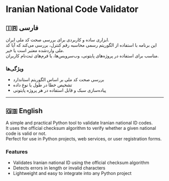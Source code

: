 # Iranian National Code Validator

## 🇮🇷 فارسی

ابزاری ساده و کاربردی برای بررسی صحت کد ملی ایران.  
این برنامه با استفاده از الگوریتم رسمی محاسبه رقم کنترل، بررسی می‌کند که آیا کد ملی واردشده معتبر است یا خیر.  
مناسب برای استفاده در پروژه‌های پایتونی، وب‌سرویس‌ها، یا فرم‌های ثبت‌نام کاربران.

### ویژگی‌ها
- بررسی صحت کد ملی بر اساس الگوریتم استاندارد  
- تشخیص خطا در طول یا نوع داده  
- پیاده‌سازی سبک و قابل استفاده در هر پروژه پایتونی  

---

## 🇬🇧 English

A simple and practical Python tool to validate Iranian national ID codes.  
It uses the official checksum algorithm to verify whether a given national code is valid or not.  
Perfect for use in Python projects, web services, or user registration forms.

### Features
- Validates Iranian national ID using the official checksum algorithm  
- Detects errors in length or invalid characters  
- Lightweight and easy to integrate into any Python project
